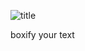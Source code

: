 ![title](https://user-images.githubusercontent.com/47106543/105864570-14d64380-6018-11eb-82a1-214969c4ac61.png)

boxify your text